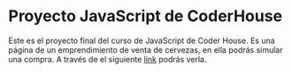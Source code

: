 # Proyecto JavaScript de CoderHouse

Este es el proyecto final del curso de JavaScript de Coder House. 
Es una página de un emprendimiento de venta de cervezas, en ella podrás simular una compra. 
A través de el siguiente [link]( https://marianotelesca.github.io/Proyecto_JS/ ) podrás verla.
